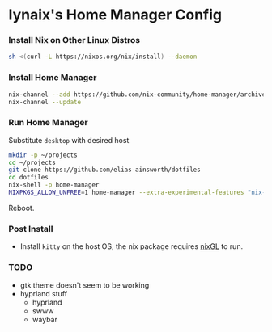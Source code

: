 # Iynaix's Home Manager Config

### Install Nix on Other Linux Distros

```sh
sh <(curl -L https://nixos.org/nix/install) --daemon
```

### Install Home Manager

```sh
nix-channel --add https://github.com/nix-community/home-manager/archive/master.tar.gz home-manager
nix-channel --update
```

### Run Home Manager

Substitute `desktop` with desired host

```sh
mkdir -p ~/projects
cd ~/projects
git clone https://github.com/elias-ainsworth/dotfiles
cd dotfiles
nix-shell -p home-manager
NIXPKGS_ALLOW_UNFREE=1 home-manager --extra-experimental-features "nix-command flakes" switch --flake ".#desktop"
```

Reboot.

### Post Install

- Install `kitty` on the host OS, the nix package requires [nixGL](https://github.com/guibou/nixGL) to run.

### TODO
- gtk theme doesn't seem to be working
- hyprland stuff
  - hyprland
  - swww
  - waybar